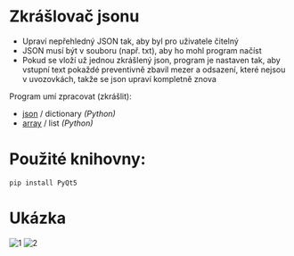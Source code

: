 # Zkrášlovač jsonu

- Upraví nepřehledný JSON tak, aby byl pro uživatele čitelný
- JSON musí být v souboru (např. txt), aby ho mohl program načíst
- Pokud se vloží už jednou zkrášlený json, program je nastaven tak, aby vstupní text pokaždé preventivně zbavil mezer a odsazení, které nejsou v uvozovkách, takže se json upraví kompletně znova

Program umí zpracovat (zkrášlit):
- [json](https://cs.wikipedia.org/wiki/JavaScript_Object_Notation) / dictionary *(Python)*
- [array](https://cs.wikipedia.org/wiki/Pole_(datov%C3%A1_struktura)) / list *(Python)*

# Použité knihovny:
```
pip install PyQt5

```
# Ukázka
![1](https://user-images.githubusercontent.com/82058894/173231020-dc5c90a5-03ca-462c-b82e-b30b7227237e.jpg)
![2](https://user-images.githubusercontent.com/82058894/173231023-ed5b686a-e764-4b4e-aead-6feb33bd33e6.jpg)
